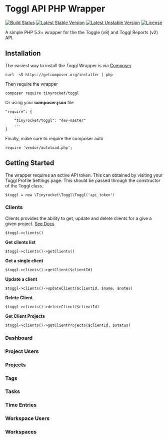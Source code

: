 Toggl API PHP Wrapper
=====================

[![Build Status](https://travis-ci.org/TinyRocket/toggl-php-wrapper.svg)](https://travis-ci.org/TinyRocket/toggl-php-wrapper) [![Latest Stable Version](https://poser.pugx.org/tinyrocket/toggl/v/stable.svg)](https://packagist.org/packages/tinyrocket/toggl) [![Latest Unstable Version](https://poser.pugx.org/tinyrocket/toggl/v/unstable.svg)](https://packagist.org/packages/tinyrocket/toggl) [![License](https://poser.pugx.org/tinyrocket/toggl/license.svg)](https://packagist.org/packages/tinyrocket/toggl)

A simple PHP 5.3+ wrapper for the the Toggle (v8) and Toggl Reports (v2) API.

## Installation

The easiest way to install the Toggl Wrapper is via [Composer](https://getcomposer.org/download/)

	curl -sS https://getcomposer.org/installer | php
	
Then require the wrapper

	composer require tinyrocket/toggl
	
Or using your **composer.json** file
	
	"require": {
		...
		"tinyrocket/toggl": "dev-master"
		...
	}
	
Finally, make sure to require the composer auto
	
	require 'vendor/autoload.php';
	
## Getting Started

The wrapper requires an active API token. This can obtained by visiting your Toggl Profile Settings page. This should be passed through the constructor of the Toggl class.

	$toggl = new \Tinyrocket\Toggl\Toggl('api_token')
	
### Clients
Clients provides the ability to get, update and delete clients for a give a given project. [See Docs](https://github.com/toggl/toggl_api_docs/blob/master/chapters/clients.md)

	$toggl->clients()
	
**Get clients list**

	$toggl->clients()->getClients()
	
**Get a single client**

	$toggl->clients()->getClient($clientId)

**Update a client**

	$toggl->clients()->updateClient($clientId, $name, $notes)

**Delete Client**

	$toggl->clients()->deleteClient($clientId)

**Get Client Projects**

	$toggl->clients()->getClientProjects($clientId, $status)

### Dashboard

### Project Users

### Projects

### Tags

### Tasks

### Time Entries

### Workspace Users

### Workspaces